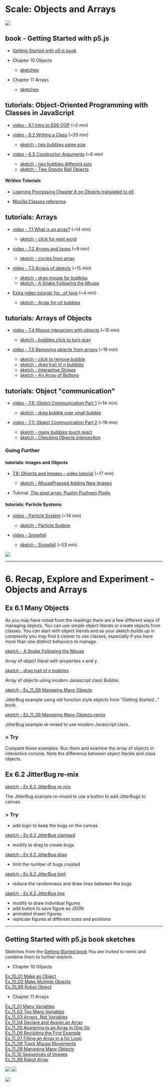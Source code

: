 # Scale: Objects and Arrays
<!-- Objects and Array -> ES6 OOP Classes -->
<!-- Some of the videos in this section were created last year and some two years ago. They use different editors for p5.js. All of the concepts should still apply, however, there are some minor changes. If you notice something way off, please let Dan know! -->
<!-- 
https://docs.google.com/document/d/1nFkUN74ZtC1eIMCu9fBEa08hH89xgzm7eHvZLONZuN8/edit
Worksheet 006
-->

[![](../assets/Ex_11_09-Managing-A.png)](https://editor.p5js.org/jht1493/sketches/XDfmnW1JD)

## book - Getting Started with p5.js 

- [Getting Started with p5.js book](http://amzn.to/2ckixCW) 
-  Chapter 10 Objects
    - [sketches](https://editor.p5js.org/jht1493/collections/Un1cgr7lW)

-  Chapter 11 Arrays
    - [sketches](https://editor.p5js.org/jht1493/collections/GdOUniOjF)


## tutorials: Object-Oriented Programming with Classes in JavaScript

* [video -  6.1 Intro to ES6 OOP](https://thecodingtrain.com/beginners/p5js/6.1-opp-intro.html) (~2 min)  

* [video - 6.2 Writing a Class](https://thecodingtrain.com/beginners/p5js/6.2-classes.html) (~20 min)  
  - [sketch - two bubbles same size](https://editor.p5js.org/codingtrain/sketches/qi7N4LWq)

<!-- -->

* [video - 6.3 Constructor Arguments](https://thecodingtrain.com/beginners/p5js/6.3-constructor-arguments.html) (~8 min)

  - [sketch - two bubbles different size](https://editor.p5js.org/codingtrain/sketches/HZG-lnyR)
  - [sketch - Two Gravity Ball Objects](https://editor.p5js.org/icm4.0/sketches/vshTFC6kU)  

<!-- https://editor.p5js.org/icm4.0/sketches/vshTFC6kU   -->
<!-- // 2020-10-11 jht: Corrected bounce test, comments   -->
<!-- https://editor.p5js.org/jht1493/sketches/vA7I6jRfY   -->
<!-- gravity ball two objects 1 POJO -->

#### Written Tutorials

* [Learning Processing Chapter 8 on Objects translated to p5](https://shiffman.github.io/Learning-p5.js/ch08.html)
<!-- https://shiffman.github.io/Learning-p5.js/ch08.html#ch08fig05 -- java syntax -->

* [Mozilla Classes reference](https://developer.mozilla.org/en-US/docs/Web/JavaScript/Reference/Classes)
<!-- Is this useful? Too much? -->

## tutorials: Arrays

<!-- !!@ arrays introduced with loops -->
* [video - 7.1 What is an array?](https://thecodingtrain.com/beginners/p5js/7.1-what-is-an-array.html) (~14 min)

    - [sketch - click for next word](https://editor.p5js.org/codingtrain/sketches/DmwVbhOZ)

<!-- -->

* [video - 7.2 Arrays and loops](https://thecodingtrain.com/beginners/p5js/7.2-arrays-loops.html) (~9 min)  

  - [sketch - circles from array](https://editor.p5js.org/codingtrain/sketches/ZnPevren)

  <!-- !!@ Update to use let -->

* [video - 7.3 Arrays of objects](https://thecodingtrain.com/beginners/p5js/7.3-array-of-objects.html) (~15 min)

  - [sketch - drag mouse for bubbles](https://editor.p5js.org/codingtrain/sketches/1y_xfueO)
  - [sketch - A Snake Following the Mouse](https://editor.p5js.org/icm/sketches/BkBsybb5X)
  
* [Extra video tutorial: for...of loop](https://youtu.be/Y8sMnRQYr3c?list=PLRqwX-V7Uu6Zy51Q-x9tMWIv9cueOFTFA) (~4 min)

  - [sketch - Array for-of bubbles](https://editor.p5js.org/jht1493/sketches/utpzYq_O8)


## tutorials: Arrays of Objects

* [video - 7.4 Mouse interaction with objects](https://thecodingtrain.com/beginners/p5js/7.4-mouse-interaction.html) (~15 min)

  - [sketch - bubbles click to turn gray](https://editor.p5js.org/codingtrain/sketches/lE4ypFpI)

* [video - 7.5 Removing objects from arrays](https://thecodingtrain.com/beginners/p5js/7.5-removing-objects-from-array.html) (~19 min)
  - [sketch - click to remove bubble](https://editor.p5js.org/codingtrain/sketches/smC4Jedi)
  - [sketch - drag trail of n bubbles](https://editor.p5js.org/codingtrain/sketches/9Ve9S6Mx)
  - [sketch - Interactive Stripes](http://editor.p5js.org/icm/sketches/B1ja76khW) 
  - [sketch - An Array of Buttons](http://editor.p5js.org/icm/sketches/BkaTNak3Z)
<!-- stripe.js./button.js !!@ consider put in sketch.js Easier to follow -->

## tutorials: Object "communication"

* [video - 7.6: Object Communication Part 1](https://thecodingtrain.com/beginners/p5js/7.6-object-communication-1.html) (~14 min)  
  - [sketch - drag bubble over small bubble](https://editor.p5js.org/codingtrain/sketches/OG-_2K16)


* [video - 7.7: Object Communication Part 2](https://thecodingtrain.com/beginners/p5js/7.7-object-communication-2.html) (~19 min)  
  - [sketch - many bubbles touch react](https://editor.p5js.org/codingtrain/sketches/7SjPmXN2)
  - [sketch - Checking Objects Intersection](http://editor.p5js.org/icm/sketches/S1BbBT13b)

<!-- ## Getting Started with p5.js book
*  Chapters 10 and 11 of [Getting Started with p5.js book](http://amzn.to/2ckixCW) | [Ebook (free with NYU Library login)](https://ebookcentral.proquest.com/lib/nyulibrary-ebooks/detail.action?docID=4333728) | [Code](https://github.com/lmccart/gswp5.js-code) -->

### Going Further

#### tutorials: Images and Objects

* [7.8: Objects and Images - video tutorial](https://thecodingtrain.com/beginners/p5js/7.8-objects-and-images.html) (~17 min)  

  - [sketch - MousePressed Adding New Images](http://editor.p5js.org/icm/sketches/SJzKEak3W)

* Tutorial. [The pixel array: Pushin Pusheen Pixels](https://github.com/itpresidents/icm-help-sessions-2020/blob/master/session-06/session-06-example.md)

#### tutorials: Particle Systems

* [video - Particle System](https://thecodingtrain.com/CodingChallenges/078-simple-particle-system.html) (~14 min)

  - [sketch - Particle System](https://editor.p5js.org/codingtrain/sketches/D4ty3DgZB)
<!-- 
https://youtu.be/UcdigVaIYAk
https://editor.p5js.org/icm/sketches/B1d5xfS5X
-->
* [video - Snowfall](https://thecodingtrain.com/CodingChallenges/088-snowfall.html)

  - [sketch - Snowfall](https://editor.p5js.org/codingtrain/sketches/UMUPBVuH5) (~53 min)
<!-- !!@ fails 
https://editor.p5js.org/icm/sketches/HkICgMSqQ
https://youtu.be/cl-mHFCGzYk
-->

[![](../assets/Ex_11_09-Managing-B.png)](https://editor.p5js.org/jht1493/sketches/XDfmnW1JD)

-------------------------------------------------------------------------------
# 6. Recap, Explore and Experiment - Objects and Arrays

## Ex 6.1 Many Objects

As you may have noted from the readings there are a few different ways of managing objects. You can use simple object literals or create objects from classes. You can start with object literals and as your sketch builds up in complexity you may find it clearer to use classes, especially if you have more than one distinct behaviors to manage.

[sketch - A Snake Following the Mouse](https://editor.p5js.org/icm/sketches/BkBsybb5X)

Array of object literal with properties x and y.

[sketch - drag trail of n bubbles](https://editor.p5js.org/codingtrain/sketches/9Ve9S6Mx)

Array of objects using modern Javascript class Bubble.

[sketch - Ex_11_09 Managing Many Objects](https://editor.p5js.org/jht1493/sketches/XDfmnW1JD)  

JitterBug example using old function style objects from "Getting Started..." book.

[sketch - Ex_11_09 Managing Many Objects-remix](https://editor.p5js.org/jht1493/sketches/HSp7qS5n4)

JitterBug example re-mixed to use modern Javascript class.

### > Try

Compare these examples. Run them and examine the array of objects in interactive console. Note the difference between object literals and class objects.

## Ex 6.2 JitterBug re-mix

[sketch - Ex 6.2 JitterBug re-mix](https://editor.p5js.org/jht1493/sketches/UfXdsZAHU)

The JitterBug example re-mixed to use a button to add JitterBugs to canvas.

### > Try

- add logic to keep the bugs on the canvas

[sketch - Ex 6.2 JitterBug clamped](https://editor.p5js.org/jht1493/sketches/OLgbWg-a0)

- modify to drag to create bugs

[sketch - Ex 6.2 JitterBug drag](https://editor.p5js.org/jht1493/sketches/AKpx2vF1U)

- limit the number of bugs created

[sketch - Ex 6.2 JitterBug limit](https://editor.p5js.org/jht1493/sketches/fcsUMY4C6)

- reduce the randomness and draw lines between the bugs

[sketch - Ex 6.2 JitterBug line](https://editor.p5js.org/jht1493/sketches/wYka9ilXw)

- modify to draw individual figures
- add button to save figure as JSON
- animated drawn figures
- replicate figures at different sizes and positions

<!-- 

>> [] !!@ TODO

// https://editor.p5js.org/jht1493/sketches/wYka9ilXw
// Ex 6.2 JitterBug line

[Ex_11_09 Managing Many Objects](https://editor.p5js.org/jht1493/sketches/XDfmnW1JD)  

// https://editor.p5js.org/jht1493/sketches/HSp7qS5n4
// Ex_11_09 Managing Many Objects-remix

// https://editor.p5js.org/jht1493/sketches/UfXdsZAHU
// Ex 6.1 JitterBug

// https://editor.p5js.org/jht1493/sketches/OLgbWg-a0
// Ex 6.1 JitterBug clamped

// https://editor.p5js.org/jht1493/sketches/fcsUMY4C6
// Ex 6.2 JitterBug limit

-->
-------------------------------------------------------------------------------
## Getting Started with p5.js book sketches

Sketches from the [Getting Started book](http://amzn.to/2ckixCW) 
You are invited to remix and combine them to further explore.

- Chapter 10 Objects

[Ex_10_01 Make an Object](https://editor.p5js.org/jht1493/sketches/ls9cxovWM)  
[Ex_10_02 Make Multiple Objects](https://editor.p5js.org/jht1493/sketches/K7PhkMWVi)  
[Ex_10_99 Robot Object](https://editor.p5js.org/jht1493/sketches/8s8si6CU9)  

- Chapter 11 Arrays

[Ex_11_01 Many Variables](https://editor.p5js.org/jht1493/sketches/W26Y1uuiu)  
[Ex_11_02 Too Many Variables](https://editor.p5js.org/jht1493/sketches/WNdXMzR_Q)  
[Ex_11_03 Arrays, Not Variables](https://editor.p5js.org/jht1493/sketches/mJyTluseZ)  
[Ex_11_04 Declare and Assign an Array](https://editor.p5js.org/jht1493/sketches/FghpP9uDR)  
[Ex_11_05 Assigning to an Array in One Go](https://editor.p5js.org/jht1493/sketches/n3apYawMJ)  
[Ex_11_06 Revisiting the First Example](https://editor.p5js.org/jht1493/sketches/WSHfHkoyV)  
[Ex_11_07 Filling an Array in a for Loop](https://editor.p5js.org/jht1493/sketches/BjH5BkIjj)  
[Ex_11_08 Track Mouse Movements](https://editor.p5js.org/jht1493/sketches/pVd3PT6U3)  
[Ex_11_09 Managing Many Objects](https://editor.p5js.org/jht1493/sketches/XDfmnW1JD)  
[Ex_11_10 Sequences of Images](https://editor.p5js.org/jht1493/sketches/-XbD5Gw0a)  
[Ex_11_99 Robot Array](https://editor.p5js.org/jht1493/sketches/dO-IXUHhr)

[![](../assets/Ex_11_10-Sequences-A.png)](https://editor.p5js.org/jht1493/sketches/-XbD5Gw0a) [![](../assets/Ex_11_10-Sequences-B.png)](https://editor.p5js.org/jht1493/sketches/-XbD5Gw0a)

[![](../assets/Ex_11_09-Managing-Many-remix.png)](https://editor.p5js.org/jht1493/sketches/HSp7qS5n4)

